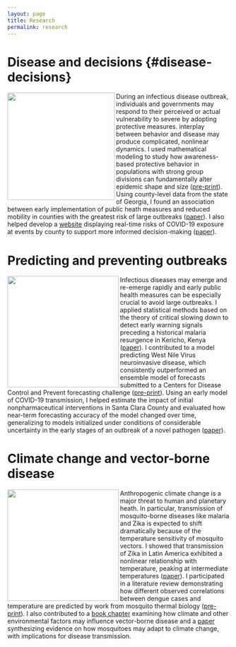 ```yaml
---
layout: page
title: Research
permalink: research
---
```


# **Disease and decisions** {#disease-decisions}

<img src="https://mjharris95.github.io/disease-decision.jpg" align="left" width="243"/>

During an infectious disease outbreak, individuals and governments may
respond to their perceived or actual vulnerability to severe by adopting
protective measures. interplay between behavior and disease may produce
complicated, nonlinear dynamics. I used mathematical modeling to study
how awareness-based protective behavior in populations with strong group
divisions can fundamentally alter epidemic shape and size
([pre-print](https://www.medrxiv.org/content/10.1101/2022.05.20.22275407v1)).
Using county-level data from the state of Georgia, I found an
association between early implementation of public heath measures and
reduced mobility in counties with the greatest risk of large outbreaks
([paper](https://digitalcommons.georgiasouthern.edu/jgpha/vol8/iss2/4/)).
I also helped develop a
[website](https://covid19risk.biosci.gatech.edu/) displaying real-time
risks of COVID-19 exposure at events by county to support more informed
decision-making ([paper](https://doi.org/10.1038/s41562-020-01000-9)).

# **Predicting and preventing outbreaks**

<img src="https://mjharris95.github.io/predict-prevent.png" align="left" width="252"/>

Infectious diseases may emerge and re-emerge rapidly and early public
health measures can be especially crucial to avoid large outbreaks. I
applied statistical methods based on the theory of critical slowing down
to detect early warning signals preceding a historical malaria
resurgence in Kericho, Kenya
([paper](https://doi.org/10.1098/rsbl.2019.0713)). I contributed to a
model predicting West Nile Virus neuroinvasive disease, which
consistently outperformed an ensemble model of forecasts submitted to a
Centers for Disease Control and Prevent forecasting challenge
([pre-print](https://doi.org/10.21203/rs.3.rs-1992050/v1)). Using an
early model of COVID-19 transmission, I helped estimate the impact of
initial nonpharmaceutical interventions in Santa Clara County and
evaluated how near-term forecasting accuracy of the model changed over
time, generalizing to models initialized under conditions of
considerable uncertainty in the early stages of an outbreak of a novel
pathogen ([paper](https://doi.org/10.1098/rspb.2021.0811)).

# **Climate change and vector-borne disease**

<img src="https://mjharris95.github.io/climate-vbd.png" align="left" width="252"/>

Anthropogenic climate change is a major threat to human and planetary
heath. In particular, transmission of mosquito-borne diseases like
malaria and Zika is expected to shift dramatically because of the
temperature sensitivity of mosquito vectors. I showed that transmission
of Zika in Latin America exhibited a nonlinear relationship with
temperature, peaking at intermediate temperatures
([paper](https://doi.org/10.1098/rspb.2019.1578)). I participated in a
literature review demonstrating how different observed correlations
between dengue cases and temperature are predicted by work from mosquito
thermal biology
([pre-print](https://www.biorxiv.org/content/10.1101/2022.06.15.496305v1.abstract)).
I also contributed to a [book
chapter](https://doi.org/10.1093/oso/9780198853244.001.0001) examining
how climate and other environmental factors may influence vector-borne
disease and a [paper](doi.org/10.7554/eLife.69630) synthesizing evidence
on how mosquitoes may adapt to climate change, with implications for
disease transmission.
